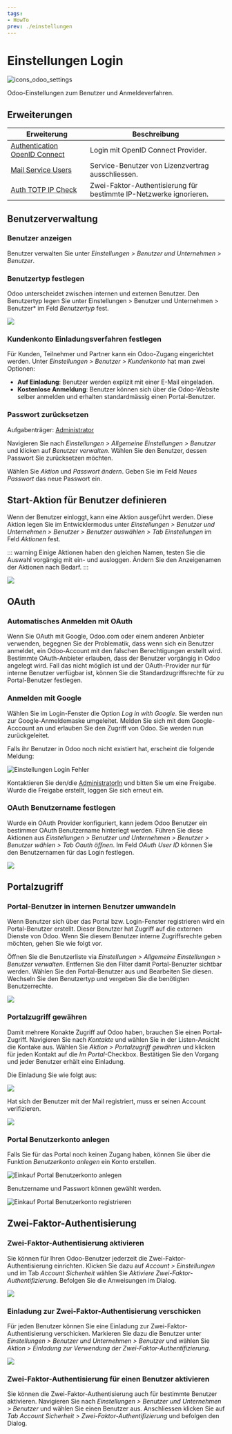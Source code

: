 ```yaml
---
tags:
- HowTo
prev: ./einstellungen
---
```

# Einstellungen Login
![icons_odoo_settings](assets/icons_odoo_settings.png)

Odoo-Einstellungen zum Benutzer und Anmeldeverfahren.

## Erweiterungen

| Erweiterung                                                           | Beschreibung                                      |
| --------------------------------------------------------------------- | ------------------------------------------------- |
| [Authentication OpenID Connect](Authentication%20OpenID%20Connect.md) | Login mit OpenID Connect Provider.                |
| [Mail Service Users](Mail%20Service%20Users.md)                       | Service-Benutzer von Lizenzvertrag ausschliessen. |
| [Auth TOTP IP Check](Auth%20TOTP%20IP%20Check.md)                     | Zwei-Faktor-Authentisierung für bestimmte IP-Netzwerke ignorieren.                                                  |

## Benutzerverwaltung

### Benutzer anzeigen

Benutzer verwalten Sie unter *Einstellungen > Benutzer und Unternehmen > Benutzer*.

### Benutzertyp festlegen

Odoo unterscheidet zwischen internen und externen Benutzer. Den Benutzertyp legen Sie unter Einstellungen > Benutzer und Unternehmen > Benutzer* im Feld *Benutzertyp* fest.

![](assets/Einstellungen%20Login%20Benutzertypen.png)

### Kundenkonto Einladungsverfahren festlegen

Für Kunden, Teilnehmer und Partner kann ein Odoo-Zugang eingerichtet werden. Unter *Einstellungen > Benutzer > Kundenkonto* hat man zwei Optionen:

* **Auf Einladung**: Benutzer werden explizit mit einer E-Mail eingeladen.
* **Kostenlose Anmeldung**: Benutzer können sich über die Odoo-Website selber anmelden und erhalten standardmässig einen Portal-Benutzer.

### Passwort zurücksetzen
Aufgabenträger: [Administrator](Rollen.md#Administrator)

Navigieren Sie nach *Einstellungen > Allgemeine Einstellungen > Benutzer* und klicken auf *Benutzer verwalten*. Wählen Sie den Benutzer, dessen Passwort Sie zurücksetzen möchten.
 
Wählen Sie *Aktion* und *Passwort ändern*. Geben Sie im Feld *Neues Passwort* das neue Passwort ein.

## Start-Aktion für Benutzer definieren

Wenn der Benutzer einloggt, kann eine Aktion ausgeführt werden. Diese Aktion legen Sie im Entwicklermodus unter *Einstellungen > Benutzer und Unternehmen > Benutzer > Benutzer auswählen > Tab Einstellungen* im Feld *Aktionen* fest.

::: warning
Einige Aktionen haben den gleichen Namen, testen Sie die Auswahl vorgängig mit ein- und ausloggen. Ändern Sie den Anzeigenamen der Aktionen nach Bedarf.
:::

![](assets/Einstellungen%20Login%20Start-Aktion.png)

## OAuth

### Automatisches Anmelden mit OAuth

Wenn Sie OAuth mit Google, Odoo.com oder einem anderen Anbieter verwenden, begegnen Sie der Problematik, dass wenn sich ein Benutzer anmeldet, ein Odoo-Account mit den falschen Berechtigungen erstellt wird. Bestimmte OAuth-Anbieter erlauben, dass der Benutzer vorgängig in Odoo angelegt wird. Fall das nicht möglich ist und der OAuth-Provider nur für interne Benutzer verfügbar ist, können Sie die Standardzugriffsrechte für zu Portal-Benutzer festlegen.

### Anmelden mit Google

Wählen Sie im Login-Fenster die Option *Log in with Google*. Sie werden nun zur Google-Anmeldemaske umgeleitet. Melden Sie sich mit dem Google-Acccount an und erlauben Sie den Zugriff von Odoo. Sie werden nun zurückgeleitet.

Falls ihr Benutzer in Odoo noch nicht existiert hat, erscheint die folgende Meldung:

![Einstellungen Login Fehler](assets/Einstellungen%20Login%20Fehler.png)

Kontaktieren Sie den/die [AdministratorIn](Rollen.md#Administrator%20In) und bitten Sie um eine Freigabe. Wurde die Freigabe erstellt, loggen Sie sich erneut ein.

### OAuth Benutzername festlegen

Wurde ein OAuth Provider konfiguriert, kann jedem Odoo Benutzer ein bestimmer OAuth Benutzername hinterlegt werden. Führen Sie diese Aktionen aus *Einstellungen > Benutzer und Unternehmen > Benutzer > Benutzer wählen > Tab Oauth öffnen*. Im Feld *OAuth User ID* können Sie den Benutzernamen für das Login festlegen.

![](assets/Integration%20OAuth%20Benutzername.png)

## Portalzugriff

### Portal-Benutzer in internen Benutzer umwandeln

Wenn Benutzer sich über das Portal bzw. Login-Fenster registrieren wird ein Portal-Benutzer erstellt. Dieser Benutzer hat Zugriff auf die externen Dienste von Odoo. Wenn Sie diesem Benutzer interne Zugriffsrechte geben möchten, gehen Sie wie folgt vor.

Öffnen Sie die Benutzerliste via *Einstellungen > Allgemeine Einstellungen > Benutzer verwalten*. Entfernen Sie den Filter damit Portal-Benuzter sichtbar werden. Wählen Sie den Portal-Benutzer aus und Bearbeiten Sie diesen. Wechseln Sie den Benutzertyp und vergeben Sie die benötigten Benutzerrechte.

![](assets/Einstellungen%20Login%20Benutzertyp.png)

### Portalzugriff gewähren

Damit mehrere Konakte Zugriff auf Odoo haben, brauchen Sie einen Portal-Zugriff. Navigieren Sie nach *Kontakte* und wählen Sie in der Listen-Ansicht die Kontake aus. Wählen Sie *Aktion > Portalzugriff gewähren* und klicken für jeden Kontakt auf die *Im Portal*-Checkbox. Bestätigen Sie den Vorgang und jeder Benutzer erhält eine Einladung.

Die Einladung Sie wie folgt aus:

![](assets/Einstellungen%20Login%20Portal-Zugriff%20erhalten.png)

Hat sich der Benutzer mit der Mail registriert, muss er seinen Account verifizieren.

![](assets/Einstellungen%20Login%20Profilverifizierung.png)

### Portal Benutzerkonto anlegen

Falls Sie für das Portal noch keinen Zugang haben, können Sie über die Funktion *Benutzerkonto anlegen* ein Konto erstellen.

![Einkauf Portal Benutzerkonto anlegen](assets/Einstellungen%20Portal%20Benutzerkonto%20anlegen.png)

Benutzername und Passwort können gewählt werden.

![Einkauf Portal Benutzerkonto registrieren](assets/Einstellungen%20Portal%20Benutzerkonto%20registrieren.png)

## Zwei-Faktor-Authentisierung

### Zwei-Faktor-Authentisierung aktivieren

Sie können für Ihren Odoo-Benutzer jederzeit die Zwei-Faktor-Authentisierung einrichten. Klicken Sie dazu auf *Account > Einstellungen* und im Tab *Account Sicherheit* wählen Sie *Aktiviere Zwei-Faktor-Authentifizierung*. Befolgen Sie die Anweisungen im Dialog.

![](assets/Einstellungen%20Login%20Zwei-Faktor-Authentisierung.png)

### Einladung zur Zwei-Faktor-Authentisierung verschicken

Für jeden Benutzer können Sie eine Einladung zur Zwei-Faktor-Authentisierung verschicken. Markieren Sie dazu die Benutzer unter *Einstellungen > Benutzer und Unternehmen > Benutzer* und wählen Sie *Aktion > Einladung zur Verwendung der Zwei-Faktor-Authentifizierung*.

![](assets/Einstellungen%20Login%20Einladung%20zur%20Zwei-Faktor-Authentisierung%20verschicken.png)

### Zwei-Faktor-Authentisierung für einen Benutzer aktivieren

Sie können die Zwei-Faktor-Authentisierung auch für bestimmte Benutzer aktivieren. Navigieren Sie nach *Einstellungen > Benutzer und Unternehmen > Benutzer* und wählen Sie einen Benutzer aus. Anschliessen klicken Sie auf *Tab Account Sicherheit > Zwei-Faktor-Authentifizierung* und befolgen den Dialog.